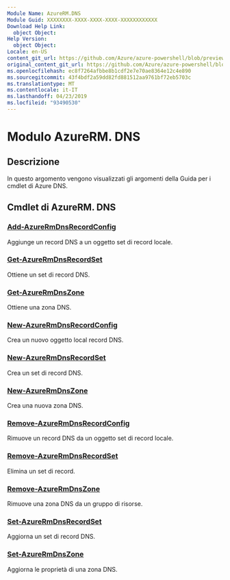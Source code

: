 ```yaml
---
Module Name: AzureRM.DNS
Module Guid: XXXXXXXX-XXXX-XXXX-XXXX-XXXXXXXXXXXX
Download Help Link:
  object Object: 
Help Version:
  object Object: 
Locale: en-US
content_git_url: https://github.com/Azure/azure-powershell/blob/preview/src/ResourceManager/Dns/Commands.Dns/help/AzureRM.DNS.md
original_content_git_url: https://github.com/Azure/azure-powershell/blob/preview/src/ResourceManager/Dns/Commands.Dns/help/AzureRM.DNS.md
ms.openlocfilehash: ec8f7264afbbe8b1cdf2e7e70ae8364e12c4e890
ms.sourcegitcommit: 43f4bdf2a59dd82fd881512aa9761bf72eb5703c
ms.translationtype: MT
ms.contentlocale: it-IT
ms.lasthandoff: 04/23/2019
ms.locfileid: "93490530"
---
```

# Modulo AzureRM. DNS
## Descrizione
In questo argomento vengono visualizzati gli argomenti della Guida per i cmdlet di Azure DNS.

## Cmdlet di AzureRM. DNS
### [Add-AzureRmDnsRecordConfig](Add-AzureRmDnsRecordConfig.md)
Aggiunge un record DNS a un oggetto set di record locale.

### [Get-AzureRmDnsRecordSet](Get-AzureRmDnsRecordSet.md)
Ottiene un set di record DNS.

### [Get-AzureRmDnsZone](Get-AzureRmDnsZone.md)
Ottiene una zona DNS.

### [New-AzureRmDnsRecordConfig](New-AzureRmDnsRecordConfig.md)
Crea un nuovo oggetto local record DNS.

### [New-AzureRmDnsRecordSet](New-AzureRmDnsRecordSet.md)
Crea un set di record DNS.

### [New-AzureRmDnsZone](New-AzureRmDnsZone.md)
Crea una nuova zona DNS.

### [Remove-AzureRmDnsRecordConfig](Remove-AzureRmDnsRecordConfig.md)
Rimuove un record DNS da un oggetto set di record locale.

### [Remove-AzureRmDnsRecordSet](Remove-AzureRmDnsRecordSet.md)
Elimina un set di record.

### [Remove-AzureRmDnsZone](Remove-AzureRmDnsZone.md)
Rimuove una zona DNS da un gruppo di risorse.

### [Set-AzureRmDnsRecordSet](Set-AzureRmDnsRecordSet.md)
Aggiorna un set di record DNS.

### [Set-AzureRmDnsZone](Set-AzureRmDnsZone.md)
Aggiorna le proprietà di una zona DNS.

